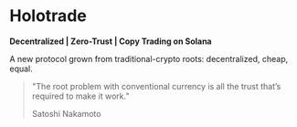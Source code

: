 # Holotrade

**Decentralized | Zero-Trust | Copy Trading on Solana**

A new protocol grown from traditional-crypto roots: decentralized, cheap, equal.

> "The root problem with conventional currency is all the trust that’s required to make it work."
>
> Satoshi Nakamoto


